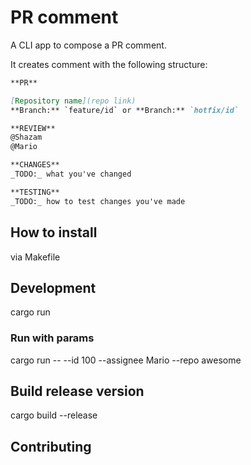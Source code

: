 # PR comment

A CLI app to compose a PR comment.

It creates comment with the following structure:

```md
**PR**

[Repository name](repo link)
**Branch:** `feature/id` or **Branch:** `hotfix/id`

**REVIEW**
@Shazam
@Mario

**CHANGES**
_TODO:_ what you've changed

**TESTING**
_TODO:_ how to test changes you've made
```

## How to install

via Makefile

## Development

cargo run

### Run with params

cargo run -- --id 100 --assignee Mario --repo awesome

## Build release version

cargo build --release

## Contributing
